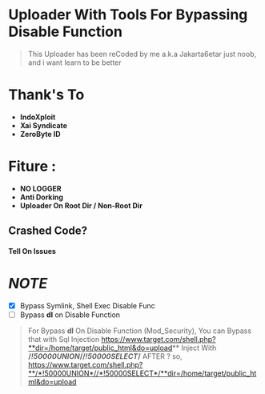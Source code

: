# **Uploader With Tools For Bypassing Disable Function**

> This Uploader has been reCoded by me a.k.a Jakarta6etar
just noob, and i want learn to be better

# Thank's To

- **IndoXploit**
- **Xai Syndicate**
- **ZeroByte ID**

# Fiture :
- **NO LOGGER**
- **Anti Dorking**
- **Uploader On Root Dir / Non-Root Dir**

## Crashed Code?
#### Tell On Issues

# ***NOTE***
- [x] Bypass Symlink, Shell Exec Disable Func
- [ ] Bypass **dl** on Disable Function

> For Bypass **dl** On Disable Function (Mod_Security), You can Bypass that with Sql Injection
> https://www.target.com/shell.php?**dir=/home/target/public_html&do=upload**
> Inject With **/*!50000UNION*//*!50000SELECT*/** AFTER ?
> so, https://www.target.com/shell.php?**/*!50000UNION*//*!50000SELECT*/**dir=/home/target/public_html&do=upload

